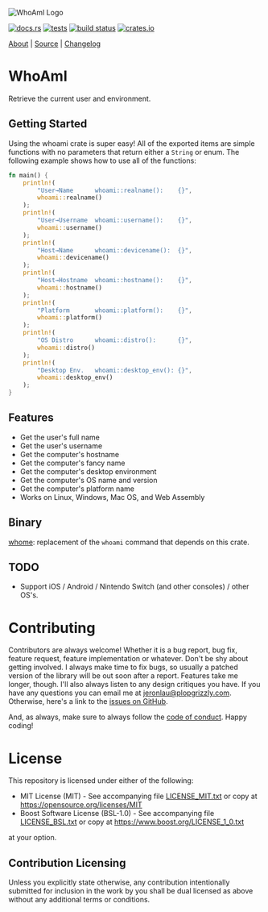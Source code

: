 ![WhoAmI Logo](https://libcala.github.io/whoami/res/icon.svg)

[![docs.rs](https://docs.rs/whoami/badge.svg)](https://docs.rs/whoami)
[![tests](https://github.com/libcala/whoami/workflows/tests/badge.svg)](https://github.com/libcala/whoami/actions?query=workflow%3Atests)
[![build status](https://api.travis-ci.com/libcala/whoami.svg?branch=master)](https://travis-ci.com/libcala/whoami)
[![crates.io](https://img.shields.io/crates/v/whoami.svg)](https://crates.io/crates/whoami)

[About](https://libcala.github.io/whoami) |
[Source](https://github.com/libcala/whoami) |
[Changelog](https://github.com/libcala/whoami/blob/master/CHANGELOG.md)

# WhoAmI
Retrieve the current user and environment.

## Getting Started
Using the whoami crate is super easy!  All of the exported items are simple
functions with no parameters that return either a `String` or enum.  The
following example shows how to use all of the functions:

```rust
fn main() {
    println!(
        "User→Name      whoami::realname():    {}",
        whoami::realname()
    );
    println!(
        "User→Username  whoami::username():    {}",
        whoami::username()
    );
    println!(
        "Host→Name      whoami::devicename():  {}",
        whoami::devicename()
    );
    println!(
        "Host→Hostname  whoami::hostname():    {}",
        whoami::hostname()
    );
    println!(
        "Platform       whoami::platform():    {}",
        whoami::platform()
    );
    println!(
        "OS Distro      whoami::distro():      {}",
        whoami::distro()
    );
    println!(
        "Desktop Env.   whoami::desktop_env(): {}",
        whoami::desktop_env()
    );
}
```

## Features
* Get the user's full name
* Get the user's username
* Get the computer's hostname
* Get the computer's fancy name
* Get the computer's desktop environment
* Get the computer's OS name and version
* Get the computer's platform name
* Works on Linux, Windows, Mac OS, and Web Assembly

## Binary
[whome](https://crates.io/crates/whome): replacement of the `whoami` command that depends on this crate.

## TODO
* Support iOS / Android / Nintendo Switch (and other consoles) / other OS's.

# Contributing
Contributors are always welcome!  Whether it is a bug report, bug fix, feature
request, feature implementation or whatever.  Don't be shy about getting
involved.  I always make time to fix bugs, so usually a patched version of the
library will be out soon after a report.  Features take me longer, though.  I'll
also always listen to any design critiques you have.  If you have any questions
you can email me at jeronlau@plopgrizzly.com.  Otherwise, here's a link to the
[issues on GitHub](https://github.com/libcala/whoami/issues).

And, as always, make sure to always follow the
[code of conduct](https://github.com/libcala/whoami/blob/master/CODEOFCONDUCT.md).
Happy coding!

# License
This repository is licensed under either of the following:

- MIT License (MIT) - See accompanying file
  [LICENSE_MIT.txt](https://github.com/libcala/whoami/blob/master/LICENSE_MIT.txt)
  or copy at https://opensource.org/licenses/MIT
- Boost Software License (BSL-1.0) - See accompanying file
  [LICENSE_BSL.txt](https://github.com/libcala/whoami/blob/master/LICENSE_BSL.txt)
  or copy at https://www.boost.org/LICENSE_1_0.txt

at your option.

## Contribution Licensing
Unless you explicitly state otherwise, any contribution intentionally submitted
for inclusion in the work by you shall be dual licensed as above without any
additional terms or conditions.
